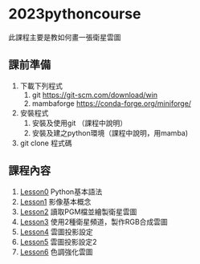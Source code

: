 # 2023pythoncourse 
此課程主要是教如何畫一張衛星雲圖
## 課前準備
1. 下載下列程式
   1. git https://git-scm.com/download/win
   2. mambaforge https://conda-forge.org/miniforge/
3. 安裝程式
   1. 安裝及使用git （課程中說明）
   2. 安裝及建之python環境（課程中說明，用mamba)
4. git clone 程式碼

## 課程內容
1. [Lesson0](./Lesson0/Lesson0.ipynb) Python基本語法
2. [Lesson1](./Lesson1/Lesson1.ipynb) 影像基本概念
3. [Lesson2](./Lesson2/Lesson2.ipynb) 讀取PGM檔並繪製衛星雲圖
4. [Lesson3](./Lesson3/Lesson3.ipynb) 使用2種衛星頻道，製作RGB合成雲圖
5. [Lesson4](./Lesson4/Lesson4.ipynb) 雲圖投影設定
6. [Lesson5](./Lesson5/Lesson5.ipynb) 雲圖投影設定2  
7. [Lesson6](./Lesson6/Lesson6.ipynb) 色調強化雲圖
